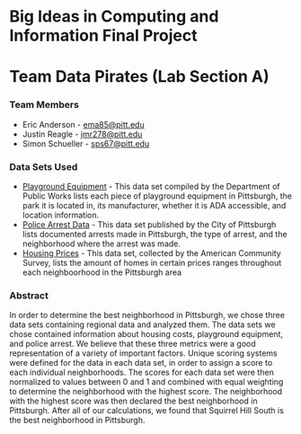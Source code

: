 # Big Ideas in Computing and Information Final Project
# Team Data Pirates (Lab Section A)
### Team Members
* Eric Anderson - ema85@pitt.edu
* Justin Reagle - jmr278@pitt.edu
* Simon Schueller - sps67@pitt.edu
### Data Sets Used
* [Playground Equipment](https://data.wprdc.org/dataset/playground-equipment) - This data set compiled by the Department of Public Works lists each piece of playground equipment in Pittsburgh, the park it is located in, its manufacturer, whether it is ADA accessible, and location information.
* [Police Arrest Data](https://data.wprdc.org/dataset/arrest-data) - This data set published by the City of Pittsburgh lists documented arrests made in Pittsburgh, the type of arrest, and the neighborhood where the arrest was made. 
* [Housing Prices]( https://data.wprdc.org/dataset/pittsburgh-american-community-survey-2015-miscellaneous-data/) - This data set, collected by the American Community Survey, lists the amount of homes in certain prices ranges throughout each neighboorhood in the Pittsburgh area
### Abstract
In order to determine the best neighborhood in Pittsburgh, we chose three data sets containing regional data and analyzed them. The data sets we chose contained information about housing costs, playground equipment, and police arrest. We believe that these three metrics were a good representation of a variety of important factors. Unique scoring systems were defined for the data in each data set, in order to assign a score to each individual neighborhoods. The scores for each data set 
were then normalized  to values between 0 and 1 and combined with equal weighting to determine the neighborhood with the highest score. The neighborhood with the highest score was then declared the best neighborhood in Pittsburgh. After all of our calculations, we found that Squirrel Hill South is the best neighborhood in Pittsburgh.

